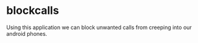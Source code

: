 blockcalls
==========
Using this application we can block unwanted calls from creeping into our android phones.
